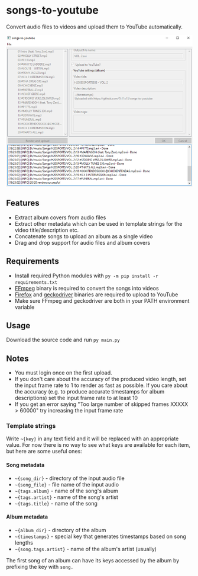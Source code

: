 # songs-to-youtube

Convert audio files to videos and upload them to YouTube automatically.

![Example](/docs/example.png)

## Features
- Extract album covers from audio files
- Extract other metadata which can be used in template strings for the video title/description etc.
- Concatenate songs to upload an album as a single video
- Drag and drop support for audio files and album covers

## Requirements

- Install required Python modules with `py -m pip install -r requirements.txt`
- [FFmpeg](https://ffmpeg.org/download.html) binary is required to convert the songs into videos
- [Firefox](https://www.mozilla.org/firefox/new/) and [geckodriver](https://github.com/mozilla/geckodriver/releases) binaries are required to upload to YouTube
- Make sure FFmpeg and geckodriver are both in your PATH environment variable

## Usage

Download the source code and run `py main.py`

## Notes
- You must login once on the first upload.
- If you don't care about the accuracy of the produced video length, set the input frame rate to 1 to render as fast as possible.
  If you care about the accuracy (e.g. to produce accurate timestamps for album descriptions) set the input frame rate to at least 10
- If you get an error saying "Too large number of skipped frames XXXXX > 60000" try increasing the input frame rate

### Template strings
Write `~{key}` in any text field and it will be replaced with an appropriate value. For now there is no way to see what keys are available for each item, but here are some useful ones:
#### Song metadata
- `~{song_dir}` - directory of the input audio file
- `~{song_file}` - file name of the input audio
- `~{tags.album}` - name of the song's album
- `~{tags.artist}` - name of the song's artist
- `~{tags.title}` - name of the song
#### Album metadata
- `~{album_dir}` - directory of the album
- `~{timestamps}` - special key that generates timestamps based on song lengths
- `~{song.tags.artist}` - name of the album's artist (usually)

The first song of an album can have its keys accessed by the album by prefixing the key with `song.`
